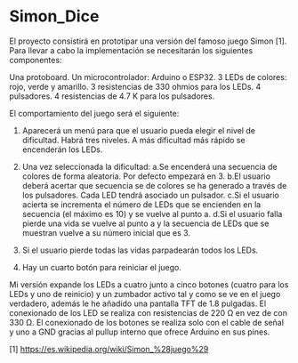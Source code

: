 # Simon_Dice
El proyecto consistirá en prototipar una versión del famoso juego Simon [1]. Para llevar a cabo la implementación se necesitarán los siguientes componentes:
 
Una protoboard.
Un microcontrolador: Arduino o ESP32.
3 LEDs de colores: rojo, verde y amarillo.
3 resistencias de 330 ohmios para los LEDs.
4 pulsadores.
4 resistencias de 4.7 K para los pulsadores.

El comportamiento del juego será el siguiente:
1) Aparecerá un menú para que el usuario pueda elegir el nivel de dificultad. Habrá tres niveles. A más dificultad más rápido se encenderán los LEDs.
   
2) Una vez seleccionada la dificultad:
a.Se encenderá una secuencia de colores de forma aleatoria. Por defecto empezará en 3.
b.El usuario deberá acertar que secuencia se de colores se ha generado a través de los pulsadores. Cada LED tendrá asociado un pulsador.
c.Si el usuario acierta se incrementa el número de LEDs que se encienden en la secuencia (el máximo es 10) y se vuelve al punto a.
d.Si el usuario falla pierde una vida se vuelve al punto a y la secuencia de LEDs que se muestran vuelve a su número inicial que es 3.

3) Si el usuario pierde todas las vidas parpadearán todos los LEDs.

4) Hay un cuarto botón para reiniciar el juego.

Mi versión expande los LEDs a cuatro junto a cinco botones (cuatro para los LEDs y uno de reinicio) 
y un zumbador activo tal y como se ve en el juego verdadero, además le he añadido una pantalla TFT de 1.8 pulgadas.
El conexionado de los LED se realiza con resistencias de 220 Ω en vez de con 330 Ω.
El conexionado de los botones se realiza solo con el cable de señal y uno a GND gracias al pullup interno que ofrece Arduino en sus pines.

[1] https://es.wikipedia.org/wiki/Simon_%28juego%29
